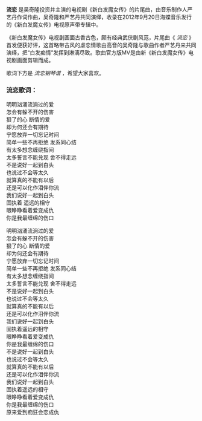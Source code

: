 

**流恋**
是吴奇隆投资并主演的电视剧《新白发魔女传》的片尾曲，由音乐制作人严艺丹作词作曲，吴奇隆和严艺丹共同演绎，收录在2012年9月20日海蝶音乐发行的《新白发魔女传》电视原声带专辑中。

  
《新白发魔女传》电视剧画面古香古色，颇有经典武侠剧风范，片尾曲《 _流恋_
》首发便获好评，这首略带古风的虐恋情歌由高音的吴奇隆与歌曲作者严艺丹来共同演绎，把“白发痴情”发挥到淋漓尽致。歌曲官方版MV是由新《新白发魔女传》电视剧画面剪辑而成。

  
歌词下方是 _流恋钢琴谱_ ，希望大家喜欢。

### 流恋歌词：

明明汹涌流淌过的爱  
怎会有躲不开的伤害  
狠了的心 断情的爱  
却为何还会有期待  
宁愿放弃一切忘记时间  
简单一些不再拒绝 发系同心结  
有太多想念缠绕指间  
太多誓言不能兑现 舍不得走远  
不是说好一起到白头  
也说过不会等太久  
就算真的不能有以后  
还是可以化作泪伴你流  
我们说好一起到白头  
固执着 遥远的相守  
眼睁睁看着爱变成仇  
你是我最缠绵的伤口

明明汹涌流淌过的爱  
怎会有躲不开的伤害  
狠了的心 断情的爱  
却为何还会有期待  
宁愿放弃一切忘记时间  
简单一些不再拒绝 发系同心结  
有太多想念缠绕指间  
太多誓言不能兑现 舍不得走远  
不是说好一起到白头  
也说过不会等太久  
就算真的不能有以后  
还是可以化作泪伴你流  
我们说好一起到白头  
固执着遥远的相守  
眼睁睁看着爱变成仇  
你是我最缠绵的伤口  
不是说好一起到白头  
也说过不会等太久  
就算真的不能有以后  
还是可以化作泪伴你流  
我们说好一起到白头  
固执着遥远的相守  
眼睁睁看着爱变成仇  
你是我最缠绵的伤口  
原来爱到痴狂会恋成仇

